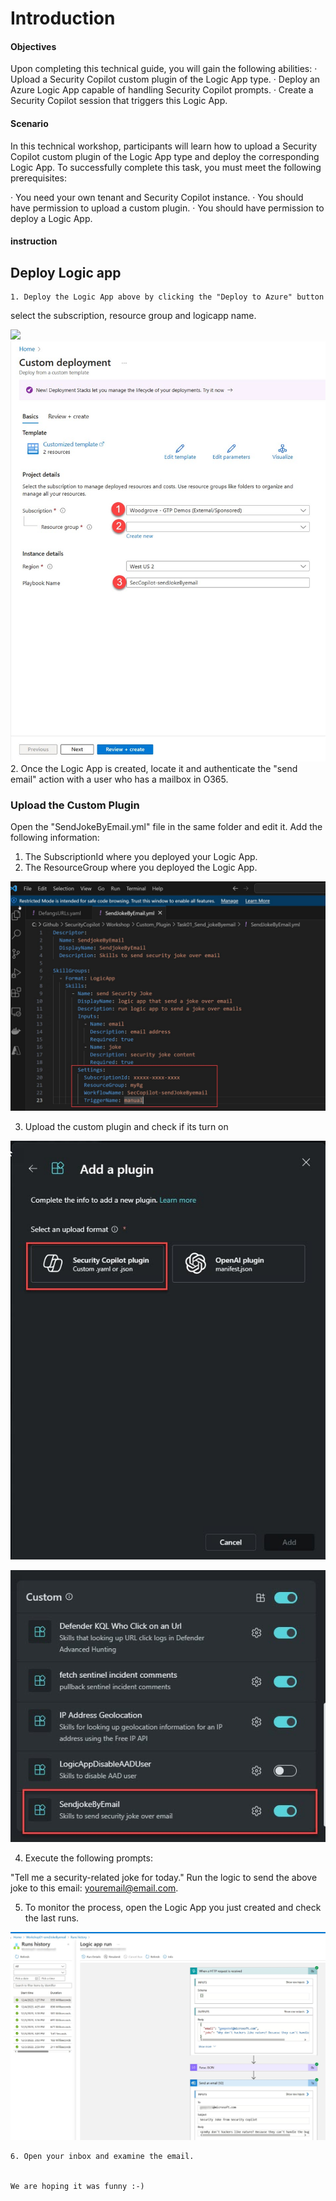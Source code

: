 # Introduction

#### Objectives

Upon completing this technical guide, you will gain the following abilities:
· Upload a Security Copilot custom plugin of the Logic App type.
· Deploy an Azure Logic App capable of handling Security Copilot prompts.
· Create a Security Copilot session that triggers this Logic App.

#### Scenario
In this technical workshop, participants will learn how to upload a Security Copilot custom plugin of the Logic App type and deploy the corresponding Logic App. To successfully complete this task, you must meet the following prerequisites:

· You need your own tenant and Security Copilot instance.
· You should have permission to upload a custom plugin.
· You should have permission to deploy a Logic App.


####  instruction

## Deploy Logic app 

	1. Deploy the Logic App above by clicking the "Deploy to Azure" button

select the subscription, resource group and logicapp name.

<a href="https://portal.azure.com/#create/Microsoft.Template/uri/https%3A%2F%2Fraw.githubusercontent.com%2FYaniv-Shasha%2FSecurityCopilot%2Fmain%2FWorkshop%2FCustom_Plugin%2FTask01_Send_jokeByemail%2FWorkshop01-sendJokeByemail%2Fazuredeploy.json" target="_blank">
    <img src="https://aka.ms/deploytoazurebutton"/>
</a>
<br>

<img src="https://github.com/Yaniv-Shasha/SecurityCopilot/blob/9859a2c50eec7150aec74fee8ab85c91611d099c/Workshop/Custom_Plugin/Task01_Send_jokeByemail/Images/deploy_logic_app.jpg"/>

<br>
	2. Once the Logic App is created, locate it and authenticate the "send email" action with a user who has a mailbox in O365.

### Upload the Custom Plugin 

Open the "SendJokeByEmail.yml" file in the same folder and edit it.
Add the following information:

1. The SubscriptionId where you deployed your Logic App.
2. The ResourceGroup where you deployed the Logic App.

<img src="https://github.com/Yaniv-Shasha/SecurityCopilot/blob/2100cbf8cdd70735495ad5c869746bf02be144dc/Workshop/Custom_Plugin/Task01_Send_jokeByemail/Images/yaml_subid.jpg"/>

3. Upload the custom plugin and check if its turn on


<img src="https://github.com/Yaniv-Shasha/SecurityCopilot/blob/cfcd1baf606277478b7512be8bf3e43c7074f870/Workshop/Custom_Plugin/Task01_Send_jokeByemail/Images/upload_plugin.jpg"/>


<img src="https://github.com/Yaniv-Shasha/SecurityCopilot/blob/cfcd1baf606277478b7512be8bf3e43c7074f870/Workshop/Custom_Plugin/Task01_Send_jokeByemail/Images/check_if_plugin_isON.jpg
"/>

4. Execute the following prompts:

"Tell me a security-related joke for today."
Run the logic to send the above joke to this email: youremail@email.com.

5. To monitor the process, open the Logic App you just created and check the last runs.

<img src="https://github.com/Yaniv-Shasha/SecurityCopilot/blob/86e2ba5cab9da11622dfa5966aa86c1223b615d0/Workshop/Custom_Plugin/Task01_Send_jokeByemail/Images/run_history.jpg"/>

	6. Open your inbox and examine the email.


    We are hoping it was funny :-)
